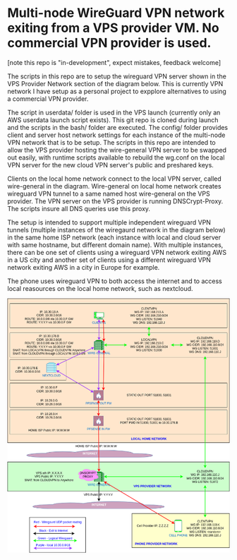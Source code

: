# Multi-node WireGuard VPN network exiting from a VPS provider VM. No commercial VPN provider is used.

[note this repo is "in-development", expect mistakes, feedback welcome]

The scripts in this repo are to setup the wireguard VPN server shown in the VPS Provider Network section of the diagram below. This is currently VPN network I have setup as a personal project to expplore alternatives to using a commercial VPN provider.

The script in userdata/ folder is used in the VPS launch (currently only an AWS userdata launch script exists). This git repo is cloned during launch and the scripts in the bash/ folder are executed. The config/ folder provides client and server host network settings for each instance of the multi-node VPN network that is to be setup. The scripts in this repo are intended to allow the VPS provider hosting the wire-general VPN server to be swapped out easily, with runtime scripts available to rebuild the wg.conf on the local VPN server for the new cloud VPN server's public and preshared keys.

Clients on the local home network connect to the local VPN server, called wire-general in the diagram. Wire-general on local home network creates wireguard VPN tunnel to a same named host wire-general on the VPS provider. The VPN server on the VPS provider is running DNSCrypt-Proxy. The scripts insure all DNS queries use this proxy.

The setup is intended to support multiple independent wireguard VPN tunnels (multiple instances of the wiregaurd network in the diagram below) in the same home ISP network (each instance with local and cloud server with same hostname, but different domain name). With multiple instances, there can be one set of clients using a wireguard VPN network exiting AWS in a US city and another set of clients using a different wireguard VPN network exiting AWS in a city in Europe for example.

The phone uses wireguard VPN to both access the internet and to access local reasources on the local home network, such as nextcloud.

![Alt text](docs/wireguard-network-diagram.drawio.png?raw=true "Multi-node VPN Newtrk Diagram")

